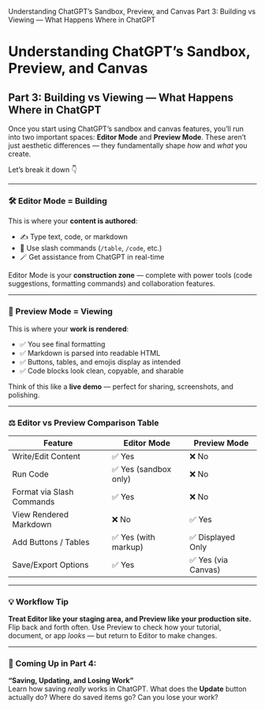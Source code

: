 Understanding ChatGPT’s Sandbox, Preview, and Canvas
Part 3: Building vs Viewing — What Happens Where in ChatGPT


# Understanding ChatGPT’s Sandbox, Preview, and Canvas  
## Part 3: Building vs Viewing — What Happens Where in ChatGPT

Once you start using ChatGPT’s sandbox and canvas features, you’ll run into two important spaces: **Editor Mode** and **Preview Mode**. These aren’t just aesthetic differences — they fundamentally shape *how* and *what* you create.

Let’s break it down 👇

---

### 🛠️ Editor Mode = Building

This is where your **content is authored**:
- ✍️ Type text, code, or markdown
- 🧱 Use slash commands (`/table`, `/code`, etc.)
- 🪄 Get assistance from ChatGPT in real-time

Editor Mode is your **construction zone** — complete with power tools (code suggestions, formatting commands) and collaboration features.

---

### 👀 Preview Mode = Viewing

This is where your **work is rendered**:
- ✅ You see final formatting
- ✅ Markdown is parsed into readable HTML
- ✅ Buttons, tables, and emojis display as intended
- ✅ Code blocks look clean, copyable, and sharable

Think of this like a **live demo** — perfect for sharing, screenshots, and polishing.

---

### ⚖️ Editor vs Preview Comparison Table

| Feature                      | Editor Mode           | Preview Mode           |
|-----------------------------|-----------------------|------------------------|
| Write/Edit Content          | ✅ Yes                | ❌ No                  |
| Run Code                    | ✅ Yes (sandbox only) | ❌ No                  |
| Format via Slash Commands   | ✅ Yes                | ❌ No                  |
| View Rendered Markdown      | ❌ No                 | ✅ Yes                 |
| Add Buttons / Tables        | ✅ Yes (with markup)  | ✅ Displayed Only      |
| Save/Export Options         | ✅ Yes                | ✅ Yes (via Canvas)    |

---

### 💡 Workflow Tip

**Treat Editor like your staging area, and Preview like your production site.**  
Flip back and forth often. Use Preview to check how your tutorial, document, or app *looks* — but return to Editor to make changes.

---

### 🧭 Coming Up in Part 4:

**“Saving, Updating, and Losing Work”**  
Learn how saving *really* works in ChatGPT. What does the **Update** button actually do? Where do saved items go? Can you lose your work?
